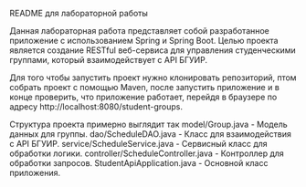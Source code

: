 README для лабораторной работы

Данная лабораторная работа представляет собой разработанное приложение с использованием Spring и Spring Boot. Целью проекта является создание RESTful веб-сервиса для управления студенческими группами, который взаимодействует с API БГУИР.

Для того чтобы запустить проект нужно клонировать репозиторий, птом собрать проект с помощью Maven, после запустить приложение и в конце проверить, что приложение работает, перейдя в браузере по адресу http://localhost:8080/student-groups.

Структура проекта примерно выглядит так
  model/Group.java - Модель данных для группы.
  dao/ScheduleDAO.java - Класс для взаимодействия с API БГУИР.
  service/ScheduleService.java - Сервисный класс для обработки логики.
  controller/ScheduleController.java - Контроллер для обработки запросов.
  StudentApiApplication.java - Основной класс приложения.